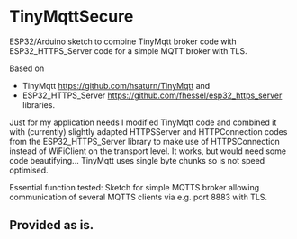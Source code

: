 # TinyMqttSecure
ESP32/Arduino sketch to combine TinyMqtt broker code with ESP32_HTTPS_Server code for a simple MQTT broker with TLS.

Based on 
- TinyMqtt https://github.com/hsaturn/TinyMqtt and 
- ESP32_HTTPS_Server https://github.com/fhessel/esp32_https_server libraries.

Just for my application needs I modified TinyMqtt code and combined it with (currently) slightly adapted HTTPSServer and HTTPConnection codes from the ESP32_HTTPS_Server library to make use of HTTPSConnection instead of WiFiClient on the transport level. It works, but would need some code beautifying... TinyMqtt uses single byte chunks so is not speed optimised.

   Essential function tested:
    Sketch for simple MQTTS broker allowing communication of several MQTTS clients via e.g. port 8883 with TLS.

## Provided as is.
